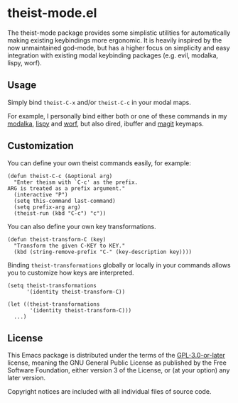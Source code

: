 # theist-mode.el

The theist-mode package provides some simplistic utilities for automatically making existing keybindings more ergonomic.
It is heavily inspired by the now unmaintained god-mode, but has a higher focus on simplicity and easy integration with existing modal keybinding packages (e.g. evil, modalka, lispy, worf).

## Usage

Simply bind `theist-C-x` and/or `theist-C-c` in your modal maps.

For example, I personally bind either both or one of these commands in my [modalka](https://github.com/mrkkrp/modalka), [lispy](https://github.com/abo-abo/lispy) and [worf](https://github.com/abo-abo/worf), but also dired, ibuffer and [magit](https://github.com/magit/magit) keymaps.

## Customization

You can define your own theist commands easily, for example:

```emacs-lisp
(defun theist-C-c (&optional arg)
  "Enter theism with `C-c' as the prefix.
ARG is treated as a prefix argument."
  (interactive "P")
  (setq this-command last-command)
  (setq prefix-arg arg)
  (theist-run (kbd "C-c") "c"))
```

You can also define your own key transformations.

```emacs-lisp
(defun theist-transform-C (key)
  "Transform the given C-KEY to KEY."
  (kbd (string-remove-prefix "C-" (key-description key))))
```

Binding `theist-transformations` globally or locally in your commands allows you to customize how keys are interpreted.

```emacs-lisp
(setq theist-transformations
      '(identity theist-transform-C))

(let ((theist-transformations
       '(identity theist-transform-C)))
  ...)
```

## License

This Emacs package is distributed under the terms of the [GPL-3.0-or-later](LICENSE) license, meaning the GNU General Public License as published by the Free Software Foundation, either version 3 of the License, or (at your option) any later version.

Copyright notices are included with all individual files of source code.
